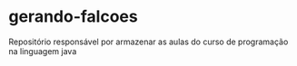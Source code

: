 # gerando-falcoes
Repositório responsável por armazenar as aulas do curso de programação na linguagem java
